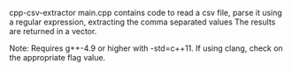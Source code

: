 cpp-csv-extractor main.cpp contains code to read a csv file, parse it using a regular expression, extracting the comma separated values
The results are returned in a vector<string>. 

Note: Requires g++-4.9 or higher with -std=c++11. If using clang, check on the appropriate flag value.
